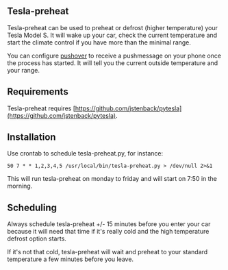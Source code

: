 ## Tesla-preheat

Tesla-preheat can be used to preheat or defrost (higher temperature) your Tesla Model S. It will wake up your car, check the current temperature and start the climate control if you have more than the minimal range.

You can configure [pushover](pushover.net) to receive a pushmessage on your phone once the process has started. It will tell you the current outside temperature and your range.

## Requirements

Tesla-preheat requires [https://github.com/jstenback/pytesla](https://github.com/jstenback/pytesla).

## Installation

Use crontab to schedule tesla-preheat.py, for instance:

```50 7 * * 1,2,3,4,5 /usr/local/bin/tesla-preheat.py > /dev/null 2>&1```

This will run tesla-preheat on monday to friday and will start on 7:50 in the morning. 

## Scheduling

Always schedule tesla-preheat +/- 15 minutes before you enter your car because it will need that time if it's really cold and the high temperature defrost option starts.

If it's not that cold, tesla-preheat will wait and preheat to your standard temperature a few minutes before you leave.

